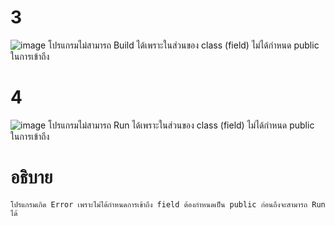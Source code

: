# 3 #
![image](https://github.com/ThanaloekKaisai/03376836-OOP-2566-Lab-05/assets/144195683/5608b315-8edf-4edd-b4f4-83075f5730ad)
โปรแกรมไม่สามารถ Build ได้เพราะในส่วนของ class (field) ไม่ได้กำหนด public ในการเข้าถึง
# 4 #
![image](https://github.com/ThanaloekKaisai/03376836-OOP-2566-Lab-05/assets/144195683/f8ca3619-138b-4108-bf0b-4deacafab9d7)
โปรแกรมไม่สามารถ Run ได้เพราะในส่วนของ class (field) ไม่ได้กำหนด public ในการเข้าถึง
# อธิบาย #
```
โปรแกรมเกิด Error เพราะไม่ได้กำหนดการเข้าถึง field ต้องกำหนดเป็น public ก่อนถึงจะสามารถ Run ได้
